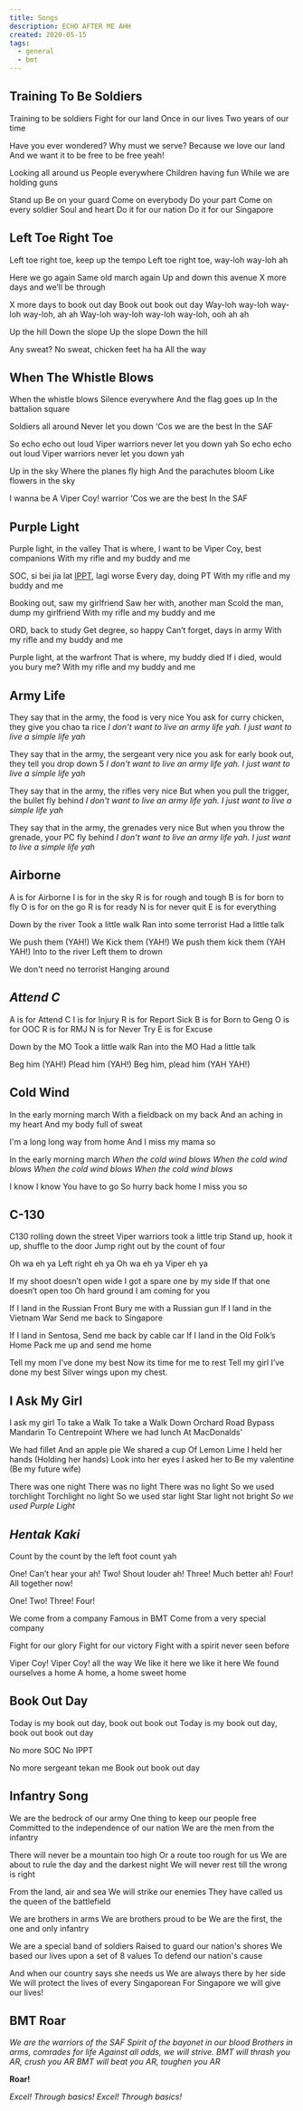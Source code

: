 ```yaml
---
title: Songs
description: ECHO AFTER ME AHH
created: 2020-05-15
tags:
  - general
  - bmt
---
```


## Training To Be Soldiers
Training to be soldiers
Fight for our land
Once in our lives
Two years of our time

Have you ever wondered?
Why must we serve?
Because we love our land
And we want it to be free to be free yeah!

Looking all around us
People everywhere
Children having fun
While we are holding guns

Stand up
Be on your guard
Come on everybody
Do your part
Come on every soldier
Soul and heart
Do it for our nation
Do it for our Singapore

## Left Toe Right Toe

Left toe right toe, keep up the tempo
Left toe right toe, way-loh way-loh ah

Here we go again
Same old march again
Up and down this avenue
X more days and we’ll be through

X more days to book out day
Book out book out day
Way-loh way-loh way-loh way-loh, ah ah
Way-loh way-loh way-loh way-loh, ooh ah ah

Up the hill
Down the slope
Up the slope
Down the hill

Any sweat?
No sweat, chicken feet ha ha
All the way

## When The Whistle Blows
When the whistle blows
Silence everywhere
And the flag goes up
In the battalion square

Soldiers all around
Never let you down
‘Cos we are the best
In the SAF

So echo echo out loud
Viper warriors never let you down yah
So echo echo out loud
Viper warriors never let you down yah

Up in the sky
Where the planes fly high
And the parachutes bloom
Like flowers in the sky

I wanna be
A Viper Coy! warrior
‘Cos we are the best
In the SAF

## Purple Light
Purple light, in the valley
That is where, I want to be
Viper Coy, best companions
With my rifle and my buddy and me

SOC, si bei jia lat
[IPPT](/ippt), lagi worse
Every day, doing PT
With my rifle and my buddy and me

Booking out, saw my girlfriend
Saw her with, another man
Scold the man, dump my girlfriend
With my rifle and my buddy and me

ORD, back to study
Get degree, so happy
Can’t forget, days in army
With my rifle and my buddy and me

Purple light, at the warfront
That is where, my buddy died
If i died, would you bury me?
With my rifle and my buddy and me

## Army Life
They say that in the army, the food is very nice
You ask for curry chicken, they give you chao ta rice
*I don't want to live an army life yah.*
*I just want to live a simple life yah*

They say that in the army, the sergeant very nice
you ask for early book out, they tell you drop down 5
*I don't want to live an army life yah.* 
*I just want to live a simple life yah*

They say that in the army, the rifles very nice
But when you pull the trigger, the bullet fly behind
*I don't want to live an army life yah.* 
*I just want to live a simple life yah*

They say that in the army, the grenades very nice
But when you throw the grenade, your PC fly behind
*I don't want to live an army life yah.* 
*I just want to live a simple life yah*

## Airborne
A is for Airborne
I is for in the sky
R is for rough and tough
B is for born to fly
O is for on the go
R is for ready
N is for never quit
E is for everything

Down by the river
Took a little walk
Ran into some terrorist
Had a little talk

We push them (YAH!)
We Kick them (YAH!)
We push them kick them (YAH YAH!)
Into to the river
Left them to drown

We don't need no terrorist
Hanging around

## *Attend C*

A is for Attend C
I is for Injury
R is for Report Sick
B is for Born to Geng
O is for OOC
R is for RMJ
N is for Never Try
E is for Excuse

Down by the MO
Took a little walk
Ran into the MO
Had a little talk

Beg him (YAH!)
Plead him (YAH!)
Beg him, plead him (YAH YAH!)

## Cold Wind
In the early morning march
With a fieldback on my back
And an aching in my heart
And my body full of sweat

I'm a long long way from home
And I miss my mama so

In the early morning march
*When the cold wind blows*
*When the cold wind blows*
*When the cold wind blows*
*When the cold wind blows*

I know I know
You have to go
So hurry back home
I miss you so

## C-130

C130 rolling down the street
Viper warriors took a little trip
Stand up, hook it up, shuffle to the door
Jump right out by the count of four

Oh wa eh ya
Left right eh ya
Oh wa eh ya
Viper eh ya

If my shoot doesn’t open wide
I got a spare one by my side
If that one doesn’t open too
Oh hard ground I am coming for you

If I land in the Russian Front
Bury me with a Russian gun
If I land in the Vietnam War
Send me back to Singapore

If I land in Sentosa,
Send me back by cable car
If I land in the Old Folk’s Home
Pack me up and send me home

Tell my mom I’ve done my best
Now its time for me to rest
Tell my girl I’ve done my best
Silver wings upon my chest.

## I Ask My Girl

I ask my girl
To take a Walk
To take a Walk
Down Orchard Road
Bypass Mandarin
To Centrepoint
Where we had lunch
At MacDonalds'

We had fillet
And an apple pie
We shared a cup
Of Lemon Lime
I held her hands (Holding her hands)
Look into her eyes
I asked her to
Be my valentine (Be my future wife)

There was one night
There was no light
There was no light
So we used torchlight
Torchlight no light
So we used star light
Star light not bright
*So we used Purple Light*

## *Hentak Kaki*
Count by the count by the left foot count yah

One! Can’t hear your ah!
Two! Shout louder ah!
Three! Much better ah!
Four! All together now!

One! Two! Three! Four!

We come from a company
Famous in BMT
Come from a very special company

Fight for our glory
Fight for our victory
Fight with a spirit never seen before

Viper Coy! Viper Coy! all the way
We like it here we like it here
We found ourselves a home
A home, a home sweet home

## Book Out Day
Today is my book out day, book out book out
Today is my book out day, book out book out day

No more SOC
No IPPT

No more sergeant tekan me
Book out book out day

## Infantry Song
We are the bedrock of our army
One thing to keep our people free
Committed to the independence of our nation
We are the men from the infantry

There will never be a mountain too high
Or a route too rough for us
We are about to rule the day and the darkest night
We will never rest till the wrong is right

From the land, air and sea
We will strike our enemies
They have called us the queen of the battlefield

We are brothers in arms
We are brothers proud to be
We are the first, the one and only infantry

We are a special band of soldiers
Raised to guard our nation's shores
We based our lives upon a set of 8 values
To defend our nation's cause

And when our country says she needs us
We are always there by her side
We will protect the lives of every Singaporean
For Singapore we will give our lives!

## BMT Roar

*We are the warriors of the SAF*
*Spirit of the bayonet in our blood*
*Brothers in arms, comrades for life*
*Against all odds, we will strive.* 
*BMT will thrash you AR, crush you AR*
*BMT will beat you AR, toughen you AR*

**Roar!**

*Excel! Through basics!*
*Excel! Through basics!*